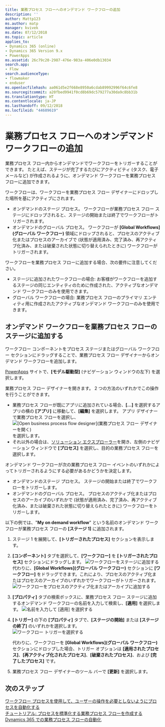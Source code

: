```yaml
---
title: 業務プロセス フローへのオンデマンド ワークフローの追加
description: ''
author: Mattp123
ms.author: matp
manager: kvivek
ms.date: 07/12/2018
ms.topic: article
applies_to:
- Dynamics 365 (online)
- Dynamics 365 Version 9.x
- PowerApps
ms.assetid: 26c79c20-2987-476e-983a-406e0db13034
search.app:
- Flow
search.audienceType:
- flowmaker
- enduser
ms.openlocfilehash: aa061d5e2f668e8950a6cdab89992996f64c6fe8
ms.sourcegitcommit: a20fbed9941f0cd8b69dc579277a30da9c8bb31b
ms.translationtype: HT
ms.contentlocale: ja-JP
ms.lasthandoff: 09/12/2018
ms.locfileid: "44689619"
---
```

# <a name="add-an-on-demand-workflow-to-a-business-process-flow"></a>業務プロセス フローへのオンデマンド ワークフローの追加

業務プロセス フロー内からオンデマンドでワークフローをトリガーすることができます。 たとえば、ステージが完了するたびにアクティビティ (タスク、電子メールなど) が作成されるように、オンデマンド ワークフローを業務プロセス フローに追加できます。 

ワークフローは、ワークフローを業務プロセス フロー デザイナーにドロップした場所を基にアクティブにされます。
- オンデマンドのステージ プロセス。 ワークフローが業務プロセス フロー ステージにドロップされると、ステージの開始または終了でワークフローがトリガーされます。 
- オンデマンドのグローバル プロセス。 ワークフローが **[Global Workflows]\(グローバル ワークフロー\)** 領域にドロップされると、プロセスのアクティブ化またはプロセスのアーカイブで (状態が適用済み、完了済み、再アクティブ化済み、または破棄された状態に切り替えられたときに) ワークフローがトリガーされます。 

ワークフローを業務プロセス フローに追加する場合、次の要件に注意してください。
- ステージに追加されたワークフローの場合: お客様がワークフローを追加するステージの同じエンティティのために作成された、アクティブなオンデマンド ワークフローのみを使用できます。  
- グローバル ワークフローの場合: 業務プロセス フローのプライマリ エンティティ用に作成されたアクティブなオンデマンド ワークフローのみを使用できます。

## <a name="add-an-on-demand-workflow-to-a-business-process-flow-stage"></a>オンデマンド ワークフローを業務プロセス フローのステージに追加する

ワークフロー コンポーネントをプロセス ステージまたはグローバル ワークフロー セクションにドラッグすることで、業務プロセス フロー デザイナーからオンデマンド ワークフローを追加します。 

[PowerApps](https://web.powerapps.com) サイトで、**[モデル駆動型]** (ナビゲーション ウィンドウの左下) を選択します。 

業務プロセス フロー デザイナーを開きます。 2 つの方法のいずれかでこの操作を行うことができます。
- 業務プロセス フローが既にアプリに追加されている場合、**[…]** を選択するアプリの横の **[アプリ]** に移動して、**[編集]** を選択します。 アプリ デザイナーで業務プロセス フローを選択し、![[Open business process flow designer]\(業務プロセス フロー デザイナーを開く\)](media/dynamics365-open-designer.PNG) を選択します。  
- それ以外の場合は、[ソリューション エクスプローラー](/powerapps/maker/model-driven-apps/advanced-navigation.md#solution-explorer)を開き、左側のナビゲーション ウィンドウで **[プロセス]** を選択し、目的の業務プロセス フローを選択します。 

オンデマンド ワークフローが次の業務プロセス フロー イベントのいずれかによってトリガーされるようにする必要があるかどうかを決定します。 
- オンデマンドのステージ プロセス。 ステージの開始または終了でワークフローをトリガーします。 
- オンデマンドのグローバル プロセス。 プロセスのアクティブ化またはプロセスのアーカイブのいずれかで (状態が適用済み、完了済み、再アクティブ化済み、または破棄された状態に切り替えられたときに) ワークフローをトリガーします。 

以下の例では、"**My on demand workflow**" という名前のオンデマンド ワークフローが業務プロセス フローの **[ステージ 1]** に追加されます。 

1. ステージ 1 を展開して、**[トリガーされたプロセス]** セクションを表示します。 
2. **[コンポーネント]** タブを選択して、**[ワークフロー]** を **[トリガーされたプロセス]** セクションにドラッグします。
    ![ワークフローをステージに追加する](media/add-workflow-to-bpf-1.png) 代わりに、**[Global Workflows]\(グローバル ワークフロー\)** セクションに **[ワークフロー]** をドラッグできます。これにより、プロセスのアクティブ化またはプロセスのアーカイブのいずれかでワークフローがトリガーされます。
 ![ワークフローをプロセスのアクティブ化またはアーカイブに追加する](media/add-workflow-to-bpf-global.png)
3. **[プロパティ]** タブの検索ボックスに、業務プロセス フロー ステージに追加するオンデマンド ワークフローの名前を入力して検索し、**[適用]** を選択します。
    ![名前を入力して [適用] を選択する](media/add-workflow-to-bpf-2.png)
4. **[トリガー]** の下の **[プロパティ]** タブで、**[ステージの開始]** または **[ステージの終了]** のいずれかを選択します。  
    ![ワークフロー トリガーを選択する](media/workflow-trigger.png)
   
    代わりに、ワークフローを **[Global Workflows]\(グローバル ワークフロー\)** セクションにドロップした場合、トリガー オプションは **[適用されたプロセス]**、**[再アクティブ化されたプロセス]**、**[破棄されたプロセス]**、および **[完了したプロセス]** です。

5. 業務プロセス フロー デザイナーのツール バーで **[更新]** を選択します。
 
## <a name="next-steps"></a>次のステップ
[ワークフロー プロセスを使用して、ユーザーの操作を必要としないようにプロセスを自動化する](workflow-processes.md) <br/>
[チュートリアル: プロセスを標準化する業務プロセス フローを作成する](create-business-process-flow.md) <br/>
[Dynamics 365 での業務プロセス フローの自動化](https://blogs.msdn.microsoft.com/crm/2017/03/28/business-process-flow-automation-in-dynamics-365/)
